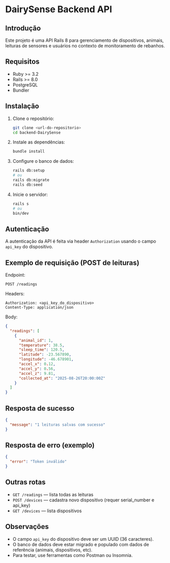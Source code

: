 # DairySense Backend API

## Introdução
Este projeto é uma API Rails 8 para gerenciamento de dispositivos, animais, leituras de sensores e usuários no contexto de monitoramento de rebanhos.

## Requisitos
- Ruby >= 3.2
- Rails >= 8.0
- PostgreSQL
- Bundler

## Instalação
1. Clone o repositório:
   ```bash
   git clone <url-do-repositorio>
   cd backend-DairySense
   ```
2. Instale as dependências:
   ```bash
   bundle install
   ```
3. Configure o banco de dados:
   ```bash
   rails db:setup
   # ou
   rails db:migrate
   rails db:seed
   ```
4. Inicie o servidor:
   ```bash
   rails s
   # ou
   bin/dev
   ```

## Autenticação
A autenticação da API é feita via header `Authorization` usando o campo `api_key` do dispositivo.

## Exemplo de requisição (POST de leituras)

Endpoint:
```
POST /readings
```

Headers:
```
Authorization: <api_key_do_dispositivo>
Content-Type: application/json
```

Body:
```json
{
  "readings": [
    {
      "animal_id": 1,
      "temperature": 38.5,
      "sleep_time": 120.5,
      "latitude": -23.567890,
      "longitude": -46.678901,
      "accel_x": 0.12,
      "accel_y": 0.56,
      "accel_z": 9.81,
      "collected_at": "2025-08-26T20:00:00Z"
    }
  ]
}
```

## Resposta de sucesso
```json
{
  "message": "1 leituras salvas com sucesso"
}
```

## Resposta de erro (exemplo)
```json
{
  "error": "Token inválido"
}
```

## Outras rotas
- `GET /readings` — lista todas as leituras
- `POST /devices` — cadastra novo dispositivo (requer serial_number e api_key)
- `GET /devices` — lista dispositivos

## Observações
- O campo `api_key` do dispositivo deve ser um UUID (36 caracteres).
- O banco de dados deve estar migrado e populado com dados de referência (animais, dispositivos, etc).
- Para testar, use ferramentas como Postman ou Insomnia.
